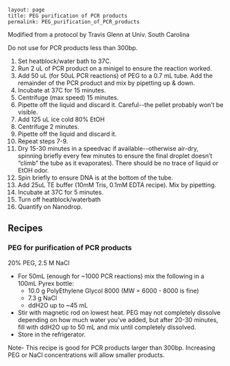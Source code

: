 ~~~
layout: page
title: PEG purification of PCR products
permalink: PEG_purification_of_PCR_products
~~~

Modified from a protocol by Travis Glenn at Univ. South Carolina

Do not use for PCR products less than 300bp.

1. Set heatblock/water bath to 37C.
2. Run 2 uL of PCR product on a minigel to ensure the reaction worked.
3. Add 50 uL (for 50uL PCR reactions) of PEG to a 0.7 mL tube. Add the remainder of the PCR product and mix by pipetting up & down.
4. Incubate at 37C for 15 minutes.
5. Centrifuge (max speed) 15 minutes.
6. Pipette off the liquid and discard it.  Careful--the pellet probably won’t be visible.
7. Add 125 uL ice cold 80% EtOH
8. Centrifuge 2 minutes.
9. Pipette off the liquid and discard it.
10. Repeat steps 7-9.
11. Dry 15-30 minutes in a speedvac if available--otherwise air-dry, spinning briefly every few minutes to ensure the final droplet doesn’t “climb” the tube as it evaporates). There should be no trace of liquid or EtOH odor.
12. Spin briefly to ensure DNA is at the bottom of the tube.
13. Add 25uL TE buffer (10mM Tris, 0.1mM EDTA recipe). Mix by pipetting.
14. Incubate at 37C for 5 minutes.
15. Turn off heatblock/waterbath
16. Quantify on Nanodrop.

## Recipes

### PEG for purification of PCR products
20% PEG, 2.5 M NaCl

  * For 50mL (enough for ~1000 PCR reactions) mix the following in a 100mL Pyrex bottle:
    * 10.0 g PolyEthylene Glycol 8000 (MW = 6000 - 8000 is fine)
    * 7.3 g NaCl
    * ddH2O up to ~45 mL
  * Stir with magnetic rod on lowest heat. PEG may not completely dissolve depending on how much water you’ve added, but after 20-30 minutes, fill with  ddH2O up to 50 mL and mix until completely dissolved.
  * Store in the refrigerator.

Note- This recipe is good for PCR products larger than 300bp. Increasing PEG or NaCl concentrations will allow smaller products.
